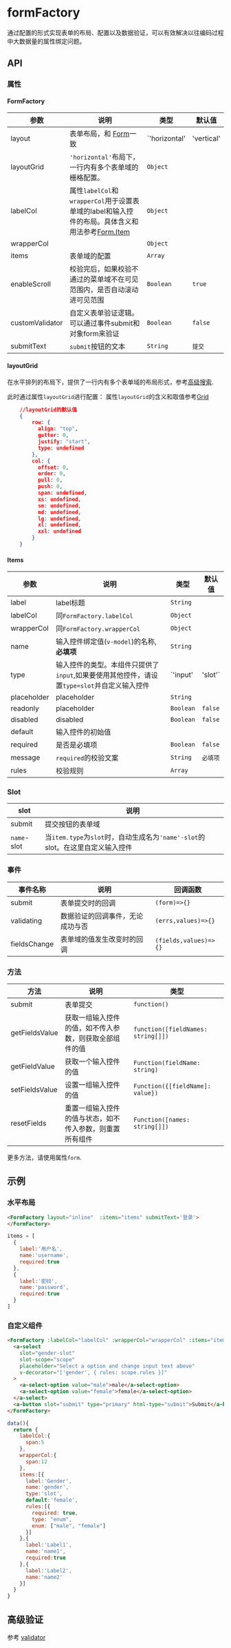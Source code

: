 # formFactory

通过配置的形式实现表单的布局、配置以及数据验证，可以有效解决以往编码过程中大数据量的属性绑定问题。

## API

### 属性

#### FormFactory
参数|说明|类型|默认值
-|-|-|-
layout|表单布局，和 [Form](https://www.antdv.com/components/form-cn/)一致|`'horizontal'|'vertical'|'inline'`|`'horizontal'`
layoutGrid|`'horizontal'`布局下，一行内有多个表单域的栅格配置。|`Object`|
labelCol|属性`labelCol`和`wrapperCol`用于设置表单域的label和输入控件的布局。具体含义和用法参考[Form.Item](https://www.antdv.com/components/form-cn/#Form.Item)|`Object`|
wrapperCol||`Object`|
items|表单域的配置|`Array`|
enableScroll|校验完后，如果校验不通过的菜单域不在可见范围内，是否自动滚动进可见范围|`Boolean`|`true`
customValidator|自定义表单验证逻辑。可以通过事件submit和对象form来验证|`Boolean`|`false`
submitText|`submit`按钮的文本|`String`|`提交`


#### layoutGrid
在水平排列的布局下，提供了一行内有多个表单域的布局形式，参考[高级搜索](https://www.antdv.com/components/form-cn/#components-form-demo-advanced-search).

此时通过属性`layoutGrid`进行配置：
属性`layoutGrid`的含义和取值参考[Grid](https://www.antdv.com/components/grid-cn/#api)
```json
    //layoutGrid的默认值
    {
        row: {
          align: "top",
          gutter: 0,
          justify: "start",
          type: undefined
        },
        col: {
          offset: 0,
          order: 0,
          pull: 0,
          push: 0,
          span: undefined,
          xs: undefined,
          sm: undefined,
          md: undefined,
          lg: undefined,
          xl: undefined,
          xxl: undefined
        }
    }
```

#### Items
参数|说明|类型|默认值
-|-|-|-
label|label标题|`String`|
labelCol|同`FormFactory.labelCol`|`Object`|
wrapperCol|同`FormFactory.wrapperCol`|`Object`|
name|输入控件绑定值(`v-model`)的名称, __必填项__ |`String`|
type|输入控件的类型。本组件只提供了`input`,如果要使用其他控件，请设置`type=slot`并自定义输入控件|`'input'|'slot'`|`input`
placeholder|placeholder|`String`|
readonly|placeholder|`Boolean`|`false`
disabled|disabled|`Boolean`|`false`
default|输入控件的初始值||
required|是否是必填项|`Boolean`|`false`
message|`required`的校验文案|`String`|`必填项`
rules|校验规则|`Array`|

### Slot

slot|说明
-|-
submit|提交按钮的表单域
`name`-slot|当`item.type`为`slot`时，自动生成名为`'name'-slot`的slot。在这里自定义输入控件

### 事件

事件名称|说明|回调函数
-|-|-
submit|表单提交时的回调|`(form)=>{}`
validating|数据验证的回调事件，无论成功与否|`(errs,values)=>{}`
fieldsChange|表单域的值发生改变时的回调|`(fields,values)=>{}`

### 方法

方法|说明|类型
-|-|-
submit|表单提交|`function()`
getFieldsValue|获取一组输入控件的值，如不传入参数，则获取全部组件的值|`function([fieldNames: string[]])`
getFieldValue|获取一个输入控件的值|`Function(fieldName: string)`
setFieldsValue|设置一组输入控件的值|`Function({[fieldName]: value})`
resetFields|重置一组输入控件的值与状态，如不传入参数，则重置所有组件|`Function([names: string[]])`

更多方法，请使用属性`form`.

## 示例

### 水平布局

```html
<FormFactory layout="inline"  :items="items" submitText='登录'>
</FormFactory>
```
```js
items = [
  {
    label:'用户名',
    name:'username',
    required:true
  },
  {
    label:'密码',
    name:'password',
    required:true
  }
]
```

### 自定义组件
```html
<FormFactory :labelCol="labelCol" :wrapperCol="wrapperCol" :items="items">
  <a-select
    slot="gender-slot"
    slot-scope="scope"
    placeholder="Select a option and change input text above"
    v-decorator="['gender', { rules: scope.rules }]"
  >
    <a-select-option value="male">male</a-select-option>
    <a-select-option value="female">female</a-select-option>
  </a-select>
  <a-button slot="submit" type="primary" html-type="submit">Submit</a-button>
</FormFactory>
```
```js
data(){
  return {
    labelCol:{
      span:5
    },
    wrapperCol:{
      span:12
    },
    items:[{
      label:'Gender',
      name:'gender',
      type:'slot',
      default:'female',
      rules:[{
        required: true,
        type: "enum",
        enum: ["male", "female"]
      }]
    },{
      label:'Label1',
      name:'name1',
      required:true
    },{
      label:'Label2',
      name:'name2'
    }]
  }
}
```


## 高级验证

 参考 [validator](https://github.com/yiminghe/async-validator) 